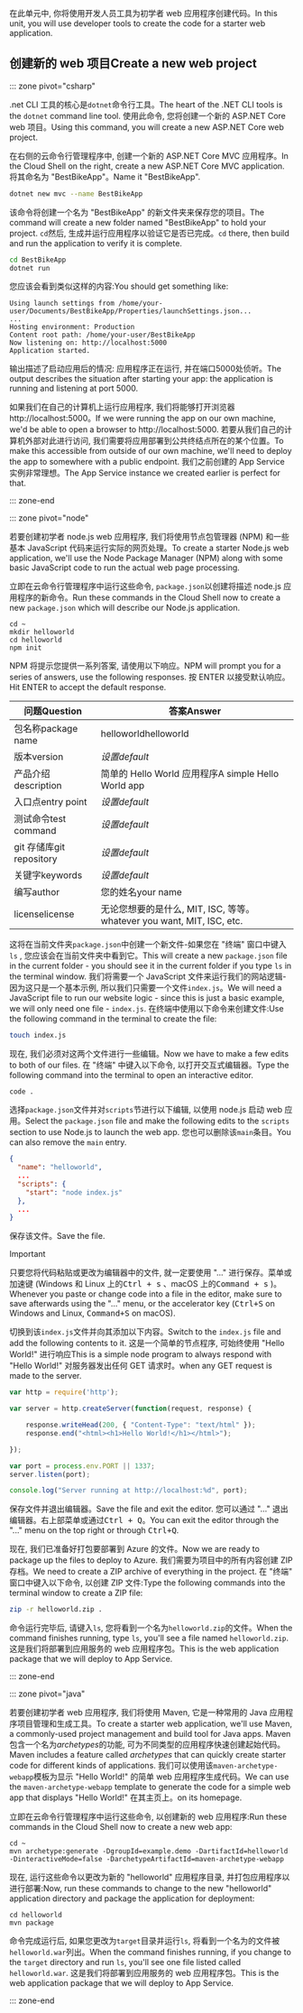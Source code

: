 <span data-ttu-id="16dc8-101">在此单元中, 你将使用开发人员工具为初学者 web 应用程序创建代码。</span><span class="sxs-lookup"><span data-stu-id="16dc8-101">In this unit, you will use developer tools to create the code for a starter web application.</span></span>

## <a name="create-a-new-web-project"></a><span data-ttu-id="16dc8-102">创建新的 web 项目</span><span class="sxs-lookup"><span data-stu-id="16dc8-102">Create a new web project</span></span>

::: zone pivot="csharp"

<span data-ttu-id="16dc8-103">.net CLI 工具的核心是`dotnet`命令行工具。</span><span class="sxs-lookup"><span data-stu-id="16dc8-103">The heart of the .NET CLI tools is the `dotnet` command line tool.</span></span> <span data-ttu-id="16dc8-104">使用此命令, 您将创建一个新的 ASP.NET Core web 项目。</span><span class="sxs-lookup"><span data-stu-id="16dc8-104">Using this command, you will create a new ASP.NET Core web project.</span></span>

<span data-ttu-id="16dc8-105">在右侧的云命令行管理程序中, 创建一个新的 ASP.NET Core MVC 应用程序。</span><span class="sxs-lookup"><span data-stu-id="16dc8-105">In the Cloud Shell on the right, create a new ASP.NET Core MVC application.</span></span> <span data-ttu-id="16dc8-106">将其命名为 "BestBikeApp"。</span><span class="sxs-lookup"><span data-stu-id="16dc8-106">Name it "BestBikeApp".</span></span>

```bash
dotnet new mvc --name BestBikeApp
```

<span data-ttu-id="16dc8-107">该命令将创建一个名为 "BestBikeApp" 的新文件夹来保存您的项目。</span><span class="sxs-lookup"><span data-stu-id="16dc8-107">The command will create a new folder named "BestBikeApp" to hold your project.</span></span> <span data-ttu-id="16dc8-108">`cd`然后, 生成并运行应用程序以验证它是否已完成。</span><span class="sxs-lookup"><span data-stu-id="16dc8-108">`cd` there, then build and run the application to verify it is complete.</span></span>

```bash
cd BestBikeApp
dotnet run
```

<span data-ttu-id="16dc8-109">您应该会看到类似这样的内容:</span><span class="sxs-lookup"><span data-stu-id="16dc8-109">You should get something like:</span></span>

```console
Using launch settings from /home/your-user/Documents/BestBikeApp/Properties/launchSettings.json...
...
Hosting environment: Production
Content root path: /home/your-user/BestBikeApp
Now listening on: http://localhost:5000
Application started.
```

<span data-ttu-id="16dc8-110">输出描述了启动应用后的情况: 应用程序正在运行, 并在端口5000处侦听。</span><span class="sxs-lookup"><span data-stu-id="16dc8-110">The output describes the situation after starting your app: the application is running and listening at port 5000.</span></span>

<span data-ttu-id="16dc8-111">如果我们在自己的计算机上运行应用程序, 我们将能够打开浏览器http://localhost:5000。</span><span class="sxs-lookup"><span data-stu-id="16dc8-111">If we were running the app on our own machine, we'd be able to open a browser to http://localhost:5000.</span></span> <span data-ttu-id="16dc8-112">若要从我们自己的计算机外部对此进行访问, 我们需要将应用部署到公共终结点所在的某个位置。</span><span class="sxs-lookup"><span data-stu-id="16dc8-112">To make this accessible from outside of our own machine, we'll need to deploy the app to somewhere with a public endpoint.</span></span> <span data-ttu-id="16dc8-113">我们之前创建的 App Service 实例非常理想。</span><span class="sxs-lookup"><span data-stu-id="16dc8-113">The App Service instance we created earlier is perfect for that.</span></span>

::: zone-end

::: zone pivot="node"

<span data-ttu-id="16dc8-114">若要创建初学者 node.js web 应用程序, 我们将使用节点包管理器 (NPM) 和一些基本 JavaScript 代码来运行实际的网页处理。</span><span class="sxs-lookup"><span data-stu-id="16dc8-114">To create a starter Node.js web application, we'll use the Node Package Manager (NPM) along with some basic JavaScript code to run the actual web page processing.</span></span>

<span data-ttu-id="16dc8-115">立即在云命令行管理程序中运行这些命令, `package.json`以创建将描述 node.js 应用程序的新命令。</span><span class="sxs-lookup"><span data-stu-id="16dc8-115">Run these commands in the Cloud Shell now to create a new `package.json` which will describe our Node.js application.</span></span>

```console
cd ~
mkdir helloworld
cd helloworld
npm init
```

<span data-ttu-id="16dc8-116">NPM 将提示您提供一系列答案, 请使用以下响应。</span><span class="sxs-lookup"><span data-stu-id="16dc8-116">NPM will prompt you for a series of answers, use the following responses.</span></span> <span data-ttu-id="16dc8-117">按 ENTER 以接受默认响应。</span><span class="sxs-lookup"><span data-stu-id="16dc8-117">Hit ENTER to accept the default response.</span></span>

| <span data-ttu-id="16dc8-118">问题</span><span class="sxs-lookup"><span data-stu-id="16dc8-118">Question</span></span> | <span data-ttu-id="16dc8-119">答案</span><span class="sxs-lookup"><span data-stu-id="16dc8-119">Answer</span></span> |
|----------|--------|
| <span data-ttu-id="16dc8-120">包名称</span><span class="sxs-lookup"><span data-stu-id="16dc8-120">package name</span></span> | <span data-ttu-id="16dc8-121">helloworld</span><span class="sxs-lookup"><span data-stu-id="16dc8-121">helloworld</span></span> |
| <span data-ttu-id="16dc8-122">版本</span><span class="sxs-lookup"><span data-stu-id="16dc8-122">version</span></span> | <span data-ttu-id="16dc8-123">_设置_</span><span class="sxs-lookup"><span data-stu-id="16dc8-123">_default_</span></span> |
| <span data-ttu-id="16dc8-124">产品介绍</span><span class="sxs-lookup"><span data-stu-id="16dc8-124">description</span></span> | <span data-ttu-id="16dc8-125">简单的 Hello World 应用程序</span><span class="sxs-lookup"><span data-stu-id="16dc8-125">A simple Hello World app</span></span> |
| <span data-ttu-id="16dc8-126">入口点</span><span class="sxs-lookup"><span data-stu-id="16dc8-126">entry point</span></span> | <span data-ttu-id="16dc8-127">_设置_</span><span class="sxs-lookup"><span data-stu-id="16dc8-127">_default_</span></span> |
| <span data-ttu-id="16dc8-128">测试命令</span><span class="sxs-lookup"><span data-stu-id="16dc8-128">test command</span></span> | <span data-ttu-id="16dc8-129">_设置_</span><span class="sxs-lookup"><span data-stu-id="16dc8-129">_default_</span></span> |
| <span data-ttu-id="16dc8-130">git 存储库</span><span class="sxs-lookup"><span data-stu-id="16dc8-130">git repository</span></span> | <span data-ttu-id="16dc8-131">_设置_</span><span class="sxs-lookup"><span data-stu-id="16dc8-131">_default_</span></span> |
| <span data-ttu-id="16dc8-132">关键字</span><span class="sxs-lookup"><span data-stu-id="16dc8-132">keywords</span></span> | <span data-ttu-id="16dc8-133">_设置_</span><span class="sxs-lookup"><span data-stu-id="16dc8-133">_default_</span></span> |
| <span data-ttu-id="16dc8-134">编写</span><span class="sxs-lookup"><span data-stu-id="16dc8-134">author</span></span> | <span data-ttu-id="16dc8-135">您的姓名</span><span class="sxs-lookup"><span data-stu-id="16dc8-135">your name</span></span> |
| <span data-ttu-id="16dc8-136">license</span><span class="sxs-lookup"><span data-stu-id="16dc8-136">license</span></span> | <span data-ttu-id="16dc8-137">无论您想要的是什么, MIT, ISC, 等等。</span><span class="sxs-lookup"><span data-stu-id="16dc8-137">whatever you want, MIT, ISC, etc.</span></span> |

<span data-ttu-id="16dc8-138">这将在当前文件夹`package.json`中创建一个新文件-如果您在 "终端" 窗口中键入`ls` , 您应该会在当前文件夹中看到它。</span><span class="sxs-lookup"><span data-stu-id="16dc8-138">This will create a new `package.json` file in the current folder - you should see it in the current folder if you type `ls` in the terminal window.</span></span> <span data-ttu-id="16dc8-139">我们将需要一个 JavaScript 文件来运行我们的网站逻辑-因为这只是一个基本示例, 所以我们只需要一个文件`index.js`。</span><span class="sxs-lookup"><span data-stu-id="16dc8-139">We will need a JavaScript file to run our website logic - since this is just a basic example, we will only need one file - `index.js`.</span></span> <span data-ttu-id="16dc8-140">在终端中使用以下命令来创建文件:</span><span class="sxs-lookup"><span data-stu-id="16dc8-140">Use the following command in the terminal to create the file:</span></span>

```bash
touch index.js
``` 

<span data-ttu-id="16dc8-141">现在, 我们必须对这两个文件进行一些编辑。</span><span class="sxs-lookup"><span data-stu-id="16dc8-141">Now we have to make a few edits to both of our files.</span></span> <span data-ttu-id="16dc8-142">在 "终端" 中键入以下命令, 以打开交互式编辑器。</span><span class="sxs-lookup"><span data-stu-id="16dc8-142">Type the following command into the terminal to open an interactive editor.</span></span>

```console
code .
```

<span data-ttu-id="16dc8-143">选择`package.json`文件并对`scripts`节进行以下编辑, 以使用 node.js 启动 web 应用。</span><span class="sxs-lookup"><span data-stu-id="16dc8-143">Select the `package.json` file and make the following edits to the `scripts` section to use Node.js to launch the web app.</span></span> <span data-ttu-id="16dc8-144">您也可以删除该`main`条目。</span><span class="sxs-lookup"><span data-stu-id="16dc8-144">You can also remove the `main` entry.</span></span>

```json
{
  "name": "helloworld",
  ...
  "scripts": {
    "start": "node index.js"
  },
  ...
}
```

<span data-ttu-id="16dc8-145">保存该文件。</span><span class="sxs-lookup"><span data-stu-id="16dc8-145">Save the file.</span></span>

> [!IMPORTANT]
> <span data-ttu-id="16dc8-146">只要您将代码粘贴或更改为编辑器中的文件, 就一定要使用 "..." 进行保存。菜单或加速键 (Windows 和 Linux 上的<kbd>Ctrl + s</kbd> 、macOS 上的<kbd>Command + s</kbd> )。</span><span class="sxs-lookup"><span data-stu-id="16dc8-146">Whenever you paste or change code into a file in the editor, make sure to save afterwards using the "..." menu, or the accelerator key (<kbd>Ctrl+S</kbd> on Windows and Linux, <kbd>Command+S</kbd> on macOS).</span></span>

<span data-ttu-id="16dc8-147">切换到该`index.js`文件并向其添加以下内容。</span><span class="sxs-lookup"><span data-stu-id="16dc8-147">Switch to the `index.js` file and add the following contents to it.</span></span> <span data-ttu-id="16dc8-148">这是一个简单的节点程序, 可始终使用 "Hello World!" 进行响应</span><span class="sxs-lookup"><span data-stu-id="16dc8-148">This is a simple node program to always respond with "Hello World!"</span></span> <span data-ttu-id="16dc8-149">对服务器发出任何 GET 请求时。</span><span class="sxs-lookup"><span data-stu-id="16dc8-149">when any GET request is made to the server.</span></span>

```javascript
var http = require('http');

var server = http.createServer(function(request, response) {

    response.writeHead(200, { "Content-Type": "text/html" });
    response.end("<html><h1>Hello World!</h1></html>");

});

var port = process.env.PORT || 1337;
server.listen(port);

console.log("Server running at http://localhost:%d", port);
```

<span data-ttu-id="16dc8-150">保存文件并退出编辑器。</span><span class="sxs-lookup"><span data-stu-id="16dc8-150">Save the file and exit the editor.</span></span> <span data-ttu-id="16dc8-151">您可以通过 "..." 退出编辑器。右上部菜单或通过<kbd>Ctrl + Q</kbd>。</span><span class="sxs-lookup"><span data-stu-id="16dc8-151">You can exit the editor through the "..." menu on the top right or through <kbd>Ctrl+Q</kbd>.</span></span>

<span data-ttu-id="16dc8-152">现在, 我们已准备好打包要部署到 Azure 的文件。</span><span class="sxs-lookup"><span data-stu-id="16dc8-152">Now we are ready to package up the files to deploy to Azure.</span></span> <span data-ttu-id="16dc8-153">我们需要为项目中的所有内容创建 ZIP 存档。</span><span class="sxs-lookup"><span data-stu-id="16dc8-153">We need to create a ZIP archive of everything in the project.</span></span> <span data-ttu-id="16dc8-154">在 "终端" 窗口中键入以下命令, 以创建 ZIP 文件:</span><span class="sxs-lookup"><span data-stu-id="16dc8-154">Type the following commands into the terminal window to create a ZIP file:</span></span>

```bash
zip -r helloworld.zip .
```

<span data-ttu-id="16dc8-155">命令运行完毕后, 请键入`ls`, 您将看到一个名为`helloworld.zip`的文件。</span><span class="sxs-lookup"><span data-stu-id="16dc8-155">When the command finishes running, type `ls`, you'll see a file named `helloworld.zip`.</span></span> <span data-ttu-id="16dc8-156">这是我们将部署到应用服务的 web 应用程序包。</span><span class="sxs-lookup"><span data-stu-id="16dc8-156">This is the web application package that we will deploy to App Service.</span></span>

::: zone-end

::: zone pivot="java"

<span data-ttu-id="16dc8-157">若要创建初学者 web 应用程序, 我们将使用 Maven, 它是一种常用的 Java 应用程序项目管理和生成工具。</span><span class="sxs-lookup"><span data-stu-id="16dc8-157">To create a starter web application, we'll use Maven, a commonly-used project management and build tool for Java apps.</span></span> <span data-ttu-id="16dc8-158">Maven 包含一个名为*archetypes*的功能, 可为不同类型的应用程序快速创建起始代码。</span><span class="sxs-lookup"><span data-stu-id="16dc8-158">Maven includes a feature called *archetypes* that can quickly create starter code for different kinds of applications.</span></span> <span data-ttu-id="16dc8-159">我们可以使用该`maven-archetype-webapp`模板为显示 "Hello World!" 的简单 web 应用程序生成代码。</span><span class="sxs-lookup"><span data-stu-id="16dc8-159">We can use the `maven-archetype-webapp` template to generate the code for a simple web app that displays "Hello World!"</span></span> <span data-ttu-id="16dc8-160">在其主页上。</span><span class="sxs-lookup"><span data-stu-id="16dc8-160">on its homepage.</span></span>

<span data-ttu-id="16dc8-161">立即在云命令行管理程序中运行这些命令, 以创建新的 web 应用程序:</span><span class="sxs-lookup"><span data-stu-id="16dc8-161">Run these commands in the Cloud Shell now to create a new web app:</span></span>

```console
cd ~
mvn archetype:generate -DgroupId=example.demo -DartifactId=helloworld -DinteractiveMode=false -DarchetypeArtifactId=maven-archetype-webapp
```

<span data-ttu-id="16dc8-162">现在, 运行这些命令以更改为新的 "helloworld" 应用程序目录, 并打包应用程序以进行部署:</span><span class="sxs-lookup"><span data-stu-id="16dc8-162">Now, run these commands to change to the new "helloworld" application directory and package the application for deployment:</span></span>

```console
cd helloworld
mvn package
```

<span data-ttu-id="16dc8-163">命令完成运行后, 如果您更改为`target`目录并运行`ls`, 将看到一个名为的文件被`helloworld.war`列出。</span><span class="sxs-lookup"><span data-stu-id="16dc8-163">When the command finishes running, if you change to the `target` directory and run `ls`, you'll see one file listed called `helloworld.war`.</span></span> <span data-ttu-id="16dc8-164">这是我们将部署到应用服务的 web 应用程序包。</span><span class="sxs-lookup"><span data-stu-id="16dc8-164">This is the web application package that we will deploy to App Service.</span></span>

::: zone-end